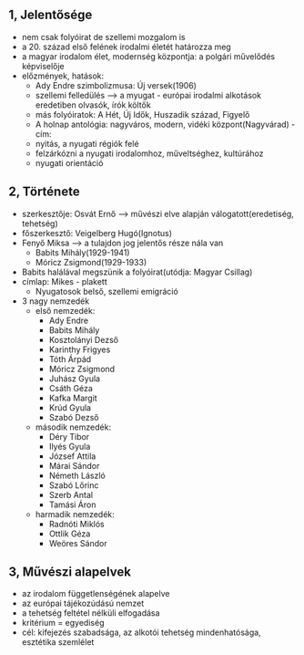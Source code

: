 1, Jelentősége
  -
- nem csak folyóirat de szellemi mozgalom is
- a 20. század első felének irodalmi életét határozza meg
- a magyar irodalom élet, modernség központja: a polgári művelődés képviselője
- előzmények, hatások:
    - Ady Endre szimbolizmusa: Új versek(1906)
    - szellemi felledülés --> a myugat - európai irodalmi alkotások eredetiben olvasók, írók költők
    - más folyóiratok: A Hét, Új Idők, Huszadik század, Figyelő
    - A holnap antológia: nagyváros, modern, vidéki központ(Nagyvárad)
-cím:
    - nyitás, a nyugati régiók felé
    - felzárkózni a nyugati irodalomhoz, műveltséghez, kultúrához
    - nyugati orientáció

2, Története
  -
- szerkesztője: Osvát Ernő --> művészi elve alapján válogatott(eredetiség, tehetség)
- főszerkesztő: Veigelberg Hugó(Ignotus)
- Fenyő Miksa --> a tulajdon jog jelentős része nála van
    - Babits Mihály(1929-1941)
    - Móricz Zsigmond(1929-1933)
- Babits halálával megszünik a folyóirat(utódja: Magyar Csillag)
- címlap: Mikes - plakett
    - Nyugatosok belső, szellemi emigráció
- 3 nagy nemzedék
    - első nemzedék:
         - Ady Endre
         - Babits Mihály
         - Kosztolányi Dezső
         - Karinthy Frigyes
         - Tóth Árpád
         - Móricz Zsigmond
         - Juhász Gyula
         - Csáth Géza
         - Kafka Margit
         - Krúd Gyula
         - Szabó Dezső
    - második nemzedék:
         - Déry Tibor
         - Ilyés Gyula
         - József Attila
         - Márai Sándor
         - Németh László
         - Szabó Lőrinc
         - Szerb Antal
         - Tamási Áron
    - harmadik nemzedék:
         - Radnóti Miklós
         - Ottlik Géza
         - Weöres Sándor

3, Művészi alapelvek
  -
- az irodalom függetlenségének alapelve
- az európai tájékozúdású nemzet
- a tehetség feltétel nélküli elfogadása
- kritérium = egyediség
- cél: kifejezés szabadsága, az alkotói tehetség mindenhatósága, esztétika szemlélet


